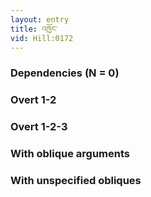 ```yaml
---
layout: entry
title: འཁྱོང་
vid: Hill:0172
---
```

### Dependencies (N = 0)


### Overt 1-2


### Overt 1-2-3


### With oblique arguments


### With unspecified obliques
